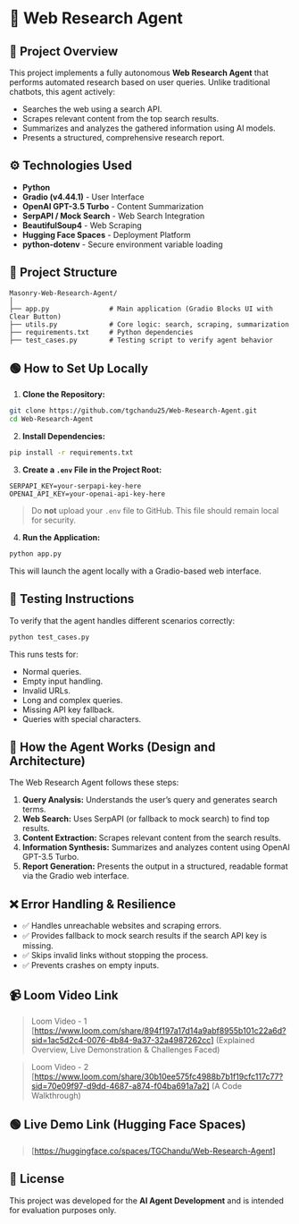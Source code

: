 
# 🧠 Web Research Agent

## 🚀 Project Overview
This project implements a fully autonomous **Web Research Agent** that performs automated research based on user queries. Unlike traditional chatbots, this agent actively:
- Searches the web using a search API.
- Scrapes relevant content from the top search results.
- Summarizes and analyzes the gathered information using AI models.
- Presents a structured, comprehensive research report.


## ⚙️ Technologies Used
- **Python**
- **Gradio (v4.44.1)** - User Interface
- **OpenAI GPT-3.5 Turbo** - Content Summarization
- **SerpAPI / Mock Search** - Web Search Integration
- **BeautifulSoup4** - Web Scraping
- **Hugging Face Spaces** - Deployment Platform
- **python-dotenv** - Secure environment variable loading

## 📂 Project Structure
```
Masonry-Web-Research-Agent/
│
├── app.py               # Main application (Gradio Blocks UI with Clear Button)
├── utils.py             # Core logic: search, scraping, summarization
├── requirements.txt     # Python dependencies
├── test_cases.py        # Testing script to verify agent behavior
```

## 🟢 How to Set Up Locally

1. **Clone the Repository:**
```bash
git clone https://github.com/tgchandu25/Web-Research-Agent.git
cd Web-Research-Agent
```

2. **Install Dependencies:**
```bash
pip install -r requirements.txt
```

3. **Create a `.env` File in the Project Root:**
```
SERPAPI_KEY=your-serpapi-key-here
OPENAI_API_KEY=your-openai-api-key-here
```
> Do **not** upload your `.env` file to GitHub. This file should remain local for security.

4. **Run the Application:**
```bash
python app.py
```
This will launch the agent locally with a Gradio-based web interface.

## 🧪 Testing Instructions

To verify that the agent handles different scenarios correctly:
```bash
python test_cases.py
```
This runs tests for:
- Normal queries.
- Empty input handling.
- Invalid URLs.
- Long and complex queries.
- Missing API key fallback.
- Queries with special characters.

## 🧩 How the Agent Works (Design and Architecture)
The Web Research Agent follows these steps:
1. **Query Analysis:** Understands the user’s query and generates search terms.
2. **Web Search:** Uses SerpAPI (or fallback to mock search) to find top results.
3. **Content Extraction:** Scrapes relevant content from the search results.
4. **Information Synthesis:** Summarizes and analyzes content using OpenAI GPT-3.5 Turbo.
5. **Report Generation:** Presents the output in a structured, readable format via the Gradio web interface.

## ❌ Error Handling & Resilience
- ✅ Handles unreachable websites and scraping errors.
- ✅ Provides fallback to mock search results if the search API key is missing.
- ✅ Skips invalid links without stopping the process.
- ✅ Prevents crashes on empty inputs.

## 📹 Loom Video Link
> Loom Video - 1 [https://www.loom.com/share/894f197a17d14a9abf8955b101c22a6d?sid=1ac5d2c4-0076-4b84-9a37-32a4987262cc] (Explained Overview, Live Demonstration & Challenges Faced)

> Loom Video - 2 [https://www.loom.com/share/30b10ee575fc4988b7b1f19cfc117c77?sid=70e09f97-d9dd-4687-a874-f04ba691a7a2] (A Code Walkthrough)


## 🟢 Live Demo Link (Hugging Face Spaces)
> [https://huggingface.co/spaces/TGChandu/Web-Research-Agent]

## 📝 License
This project was developed for the **AI Agent Development** and is intended for evaluation purposes only.

